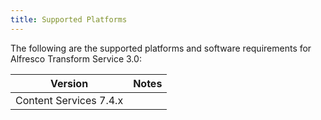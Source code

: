 ```yaml
---
title: Supported Platforms
---
```


The following are the supported platforms and software requirements for Alfresco Transform Service 3.0:

|Version|Notes|
|-------|-----|
|Content Services 7.4.x||
